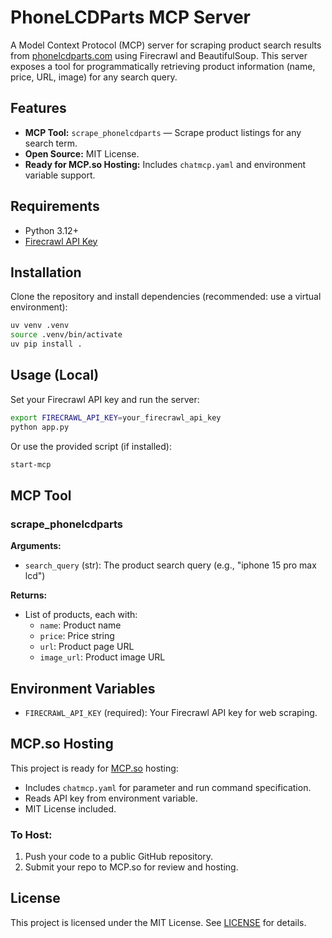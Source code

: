 # PhoneLCDParts MCP Server

A Model Context Protocol (MCP) server for scraping product search results from [phonelcdparts.com](https://www.phonelcdparts.com) using Firecrawl and BeautifulSoup. This server exposes a tool for programmatically retrieving product information (name, price, URL, image) for any search query.

## Features
- **MCP Tool:** `scrape_phonelcdparts` — Scrape product listings for any search term.
- **Open Source:** MIT License.
- **Ready for MCP.so Hosting:** Includes `chatmcp.yaml` and environment variable support.

## Requirements
- Python 3.12+
- [Firecrawl API Key](https://firecrawl.dev/)

## Installation
Clone the repository and install dependencies (recommended: use a virtual environment):

```bash
uv venv .venv
source .venv/bin/activate
uv pip install .
```

## Usage (Local)
Set your Firecrawl API key and run the server:

```bash
export FIRECRAWL_API_KEY=your_firecrawl_api_key
python app.py
```

Or use the provided script (if installed):
```bash
start-mcp
```

## MCP Tool
### scrape_phonelcdparts
**Arguments:**
- `search_query` (str): The product search query (e.g., "iphone 15 pro max lcd")

**Returns:**
- List of products, each with:
  - `name`: Product name
  - `price`: Price string
  - `url`: Product page URL
  - `image_url`: Product image URL

## Environment Variables
- `FIRECRAWL_API_KEY` (required): Your Firecrawl API key for web scraping.

## MCP.so Hosting
This project is ready for [MCP.so](https://docs.mcp.so/server-hosting) hosting:
- Includes `chatmcp.yaml` for parameter and run command specification.
- Reads API key from environment variable.
- MIT License included.

### To Host:
1. Push your code to a public GitHub repository.
2. Submit your repo to MCP.so for review and hosting.

## License
This project is licensed under the MIT License. See [LICENSE](LICENSE) for details.
